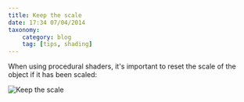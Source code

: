 ```yaml
---
title: Keep the scale
date: 17:34 07/04/2014 
taxonomy:
    category: blog
    tag: [tips, shading]
---
```

When using procedural shaders, it's important to reset the scale of the object if it has been scaled:

![Keep the scale][3]

  [3]: http://i.stack.imgur.com/I0GJE.jpg